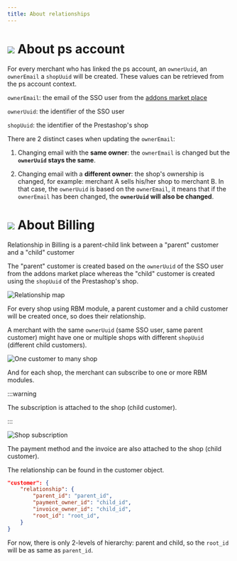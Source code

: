 ```yaml
---
title: About relationships
---
```


# ![](/assets/images/common/logo-condensed-sm.png) About ps account

For every merchant who has linked the ps account, an `ownerUuid`, an `ownerEmail` a `shopUuid` will be created. These values can be retrieved from the ps account context.

`ownerEmail`: the email of the SSO user from the [addons market place](https://addons.prestashop.com/en/)

`ownerUuid`: the identifier of the SSO user

`shopUuid`: the identifier of the Prestashop's shop

There are 2 distinct cases when updating the `ownerEmail`:

1. Changing email with the **same owner**: the `ownerEmail` is changed but the **`ownerUuid` stays the same**.

2. Changing email with a **different owner**: the shop's ownership is changed, for example: merchant A sells his/her shop to merchant B. In that case, the `ownerUuid` is based on the `ownerEmail`, it means that if the `ownerEmail` has been changed, the **`ownerUuid` will also be changed**.

# ![](/assets/images/common/logo-condensed-sm.png) About Billing

Relationship in Billing is a parent-child link between a "parent" customer and a "child" customer

The "parent" customer is created based on the `ownerUuid` of the SSO user from the addons market place whereas the "child" customer is created using the `shopUuid` of the Prestashop's shop.

![Relationship map](/assets/images/1-relationships/relationship_map.png)

For every shop using RBM module, a parent customer and a child customer will be created once, so does their relationship.

A merchant with the same `ownerUuid` (same SSO user, same parent customer) might have one or multiple shops with different `shopUuid` (different child customers).

![One customer to many shop](/assets/images/1-relationships/one_customer_multiple_shop.png)

And for each shop, the merchant can subscribe to one or more RBM modules.

:::warning

The subscription is attached to the shop (child customer).

:::

![Shop subscription](/assets/images/1-relationships/shop_subscription.png)

The payment method and the invoice are also attached to the shop (child customer).

The relationship can be found in the customer object.

```json
"customer": {
    "relationship": {
        "parent_id": "parent_id",
        "payment_owner_id": "child_id",
        "invoice_owner_id": "child_id",
        "root_id": "root_id",
    }
}
```

For now, there is only 2-levels of hierarchy: parent and child, so the `root_id` will be as same as `parent_id`.

